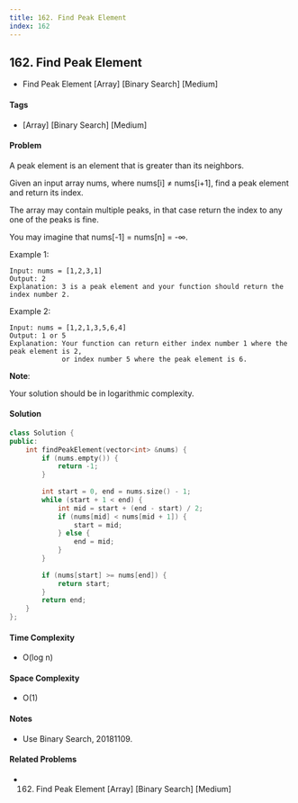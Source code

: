 ```yaml
---
title: 162. Find Peak Element
index: 162
---
```


## 162. Find Peak Element
- Find Peak Element [Array] [Binary Search] [Medium]

#### Tags
- [Array] [Binary Search] [Medium]

#### Problem
A peak element is an element that is greater than its neighbors.

Given an input array nums, where nums[i] ≠ nums[i+1], find a peak element and return its index.

The array may contain multiple peaks, in that case return the index to any one of the peaks is fine.

You may imagine that nums[-1] = nums[n] = -∞.

Example 1:

    Input: nums = [1,2,3,1]
    Output: 2
    Explanation: 3 is a peak element and your function should return the index number 2.

Example 2:

    Input: nums = [1,2,1,3,5,6,4]
    Output: 1 or 5 
    Explanation: Your function can return either index number 1 where the peak element is 2, 
                 or index number 5 where the peak element is 6.

**Note**:

Your solution should be in logarithmic complexity.

#### Solution
``` C++
class Solution {
public:
    int findPeakElement(vector<int> &nums) {
        if (nums.empty()) {
            return -1;
        }
        
        int start = 0, end = nums.size() - 1;
        while (start + 1 < end) {
            int mid = start + (end - start) / 2;
            if (nums[mid] < nums[mid + 1]) {
                start = mid;
            } else {
                end = mid;
            }
        }
        
        if (nums[start] >= nums[end]) {
            return start;
        }
        return end;
    }
};
```

#### Time Complexity
- O(log n)

#### Space Complexity
- O(1)

#### Notes
- Use Binary Search, 20181109.

#### Related Problems
- 162. Find Peak Element [Array] [Binary Search] [Medium]
